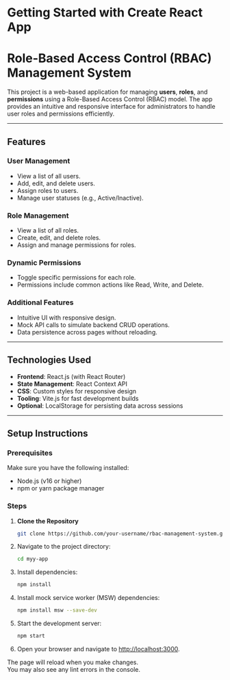 # Getting Started with Create React App

# Role-Based Access Control (RBAC) Management System

This project is a web-based application for managing **users**, **roles**, and **permissions** using a Role-Based Access Control (RBAC) model. The app provides an intuitive and responsive interface for administrators to handle user roles and permissions efficiently.

---

## **Features**

### **User Management**
- View a list of all users.
- Add, edit, and delete users.
- Assign roles to users.
- Manage user statuses (e.g., Active/Inactive).

### **Role Management**
- View a list of all roles.
- Create, edit, and delete roles.
- Assign and manage permissions for roles.

### **Dynamic Permissions**
- Toggle specific permissions for each role.
- Permissions include common actions like Read, Write, and Delete.

### **Additional Features**
- Intuitive UI with responsive design.
- Mock API calls to simulate backend CRUD operations.
- Data persistence across pages without reloading.

---

## **Technologies Used**

- **Frontend**: React.js (with React Router)
- **State Management**: React Context API
- **CSS**: Custom styles for responsive design
- **Tooling**: Vite.js for fast development builds
- **Optional**: LocalStorage for persisting data across sessions

---

## **Setup Instructions**

### **Prerequisites**
Make sure you have the following installed:
- Node.js (v16 or higher)
- npm or yarn package manager

### **Steps**

1. **Clone the Repository**
   ```bash
   git clone https://github.com/your-username/rbac-management-system.git
   ```
   
2. Navigate to the project directory:

   ```bash
   cd myy-app
   ```

3. Install dependencies:

   ```bash
   npm install
   ```
   
4. Install mock service worker (MSW) dependencies:

   ```bash
   npm install msw --save-dev
   ```

5. Start the development server:

   ```bash
   npm start
   ```

6. Open your browser and navigate to  [http://localhost:3000](http://localhost:3000).

The page will reload when you make changes.\
You may also see any lint errors in the console.
